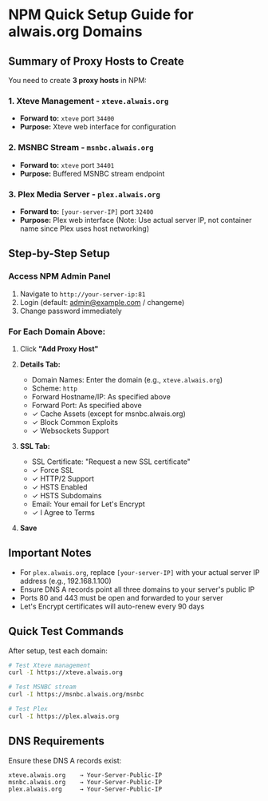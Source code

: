 # NPM Quick Setup Guide for alwais.org Domains

## Summary of Proxy Hosts to Create

You need to create **3 proxy hosts** in NPM:

### 1. Xteve Management - `xteve.alwais.org`
- **Forward to:** `xteve` port `34400`
- **Purpose:** Xteve web interface for configuration

### 2. MSNBC Stream - `msnbc.alwais.org`  
- **Forward to:** `xteve` port `34401`
- **Purpose:** Buffered MSNBC stream endpoint

### 3. Plex Media Server - `plex.alwais.org`
- **Forward to:** `[your-server-IP]` port `32400`
- **Purpose:** Plex web interface (Note: Use actual server IP, not container name since Plex uses host networking)

## Step-by-Step Setup

### Access NPM Admin Panel
1. Navigate to `http://your-server-ip:81`
2. Login (default: admin@example.com / changeme)
3. Change password immediately

### For Each Domain Above:

1. Click **"Add Proxy Host"**

2. **Details Tab:**
   - Domain Names: Enter the domain (e.g., `xteve.alwais.org`)
   - Scheme: `http`
   - Forward Hostname/IP: As specified above
   - Forward Port: As specified above
   - ✓ Cache Assets (except for msnbc.alwais.org)
   - ✓ Block Common Exploits
   - ✓ Websockets Support

3. **SSL Tab:**
   - SSL Certificate: "Request a new SSL certificate"
   - ✓ Force SSL
   - ✓ HTTP/2 Support
   - ✓ HSTS Enabled
   - ✓ HSTS Subdomains
   - Email: Your email for Let's Encrypt
   - ✓ I Agree to Terms

4. **Save**

## Important Notes

- For `plex.alwais.org`, replace `[your-server-IP]` with your actual server IP address (e.g., 192.168.1.100)
- Ensure DNS A records point all three domains to your server's public IP
- Ports 80 and 443 must be open and forwarded to your server
- Let's Encrypt certificates will auto-renew every 90 days

## Quick Test Commands

After setup, test each domain:

```bash
# Test Xteve management
curl -I https://xteve.alwais.org

# Test MSNBC stream
curl -I https://msnbc.alwais.org/msnbc

# Test Plex
curl -I https://plex.alwais.org
```

## DNS Requirements

Ensure these DNS A records exist:
```
xteve.alwais.org    → Your-Server-Public-IP
msnbc.alwais.org    → Your-Server-Public-IP  
plex.alwais.org     → Your-Server-Public-IP
```